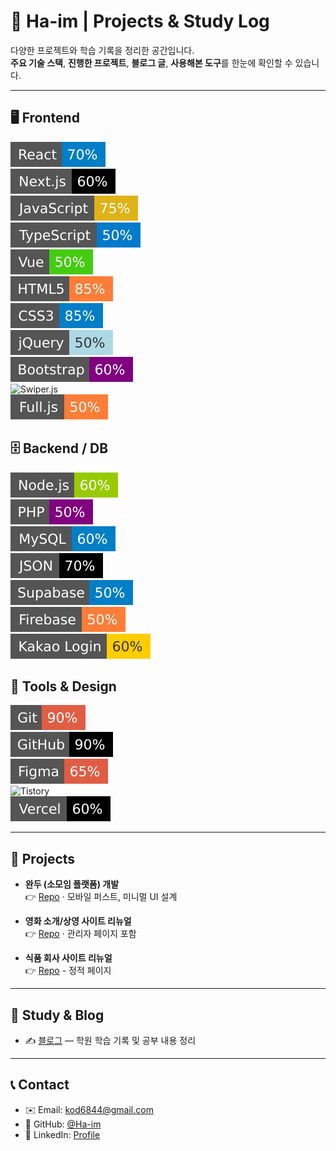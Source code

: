# 👋 Ha-im | Projects & Study Log

다양한 프로젝트와 학습 기록을 정리한 공간입니다.  
**주요 기술 스택**, **진행한 프로젝트**, **블로그 글**, **사용해본 도구**를 한눈에 확인할 수 있습니다.

---

## 🖥️ Frontend
![React](badges/React.svg)  
![Next.js](badges/Nextjs.svg)  
![JavaScript](badges/JavaScript.svg)  
![TypeScript](badges/TypeScript.svg)  
![Vue](badges/Vue.svg)  
![HTML5](badges/HTML5.svg)  
![CSS3](badges/CSS3.svg)  
![jQuery](badges/jQuery.svg)  
![Bootstrap](badges/Bootstrap.svg)  
![Swiper.js](badges/Swiper.svg)  
![Full.js](badges/Fulljs.svg)  

## 🗄️ Backend / DB
![Node.js](badges/Nodejs.svg)  
![PHP](badges/PHP.svg)  
![MySQL](badges/MySQL.svg)  
![JSON](badges/JSON.svg)  
![Supabase](badges/Supabase.svg)  
![Firebase](badges/Firebase.svg)  
![Kakao Login](badges/Kakao-Login.svg)  

## 🧰 Tools & Design
![Git](badges/Git.svg)  
![GitHub](badges/GitHub.svg)  
![Figma](badges/Figma.svg)  
![Tistory](badges/Tistory.svg)  
![Vercel](badges/Vercel.svg)  

---

## 📂 Projects
- **완두 (소모임 플랫폼) 개발**  
  👉 [Repo](https://wandoo-project.vercel.app/) · 모바일 퍼스트, 미니멀 UI 설계

- **영화 소개/상영 사이트 리뉴얼**  
  👉 [Repo](http://gungsun1.dothome.co.kr/Renewal_project_Cgv/) · 관리자 페이지 포함

- **식품 회사 사이트 리뉴얼**  
  👉 [Repo](https://timcho19.github.io/Renewal_project_Nestle/?authuser=0) - 정적 페이지

---

## 📖 Study & Blog 
- ✍️ [블로그](https://preschool.tistory.com/) — 학원 학습 기록 및 공부 내용 정리

---

## 📞 Contact
- ✉️ Email: [kod6844@gmail.com](mailto:kod6844@gmail.com)  
- 🐙 GitHub: [@Ha-im](https://github.com/Ha-im)  
- 💼 LinkedIn: [Profile]()